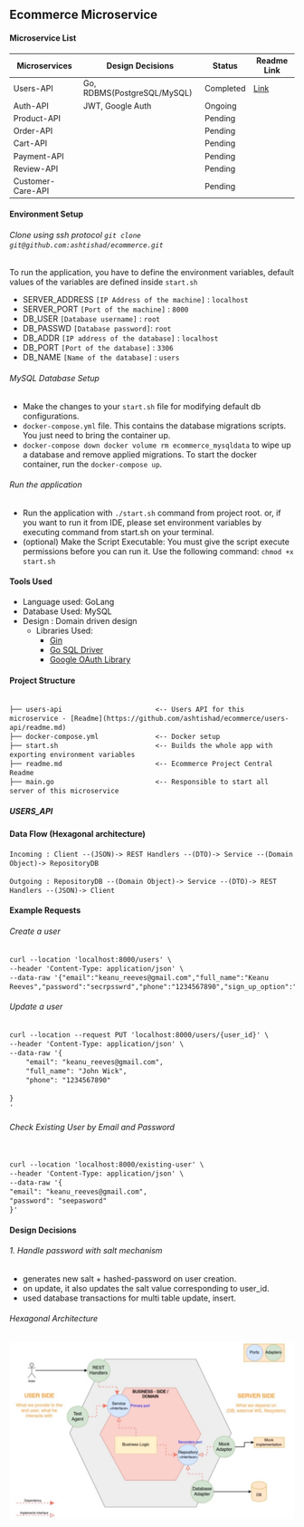## Ecommerce Microservice

#### Microservice List

| Microservices      | Design Decisions            | Status             | Readme Link                                                               |
|--------------------|-----------------------------|--------------------|---------------------------------------------------------------------------|
| Users-API          | Go, RDBMS(PostgreSQL/MySQL) | Completed          | [Link](https://github.com/ashtishad/ecommerce/tree/main/users-api#readme) |
| Auth-API           | JWT, Google Auth            | Ongoing            |                                                                           |
| Product-API        |                             | Pending            |                                                                           |
| Order-API          |                             | Pending            |                                                                           |
| Cart-API           |                             | Pending            |                                                                           |
| Payment-API        |                             | Pending            |                                                                           |
| Review-API         |                             | Pending            |                                                                           |
| Customer-Care-API  |                             | Pending            |                                                                           |


#### Environment Setup

###### Clone using ssh protocol `git clone git@github.com:ashtishad/ecommerce.git`

To run the application, you have to define the environment variables, default values of the variables are defined inside `start.sh`

- SERVER_ADDRESS    `[IP Address of the machine]` : `localhost`
- SERVER_PORT       `[Port of the machine]` : `8000`
- DB_USER           `[Database username]` : `root`
- DB_PASSWD         `[Database password]`: `root`
- DB_ADDR           `[IP address of the database]` : `localhost`
- DB_PORT           `[Port of the database]` : `3306`
- DB_NAME           `[Name of the database]` : `users`

###### MySQL Database Setup
* Make the changes to your `start.sh` file for modifying default db configurations.
* `docker-compose.yml` file. This contains the database migrations scripts. You just need to bring the container up.
* `docker-compose down
  docker volume rm ecommerce_mysqldata` to wipe up a database and remove applied migrations.
  To start the docker container, run the `docker-compose up`.

###### Run the application
* Run the application with `./start.sh` command from project root. or, if you want to run it from IDE, please set
  environment variables by executing command from start.sh on your terminal.
* (optional) Make the Script Executable: You must give the script execute permissions before you can run it. Use the following command:
  `chmod +x start.sh`

#### Tools Used

* Language used: GoLang
* Database Used: MySQL
* Design       : Domain driven design
  * Libraries Used:
    * [Gin](https://github.com/gin-gonic/gin)
    * [Go SQL Driver](https://github.com/go-sql-driver/mysql)
    * [Google OAuth Library](golang.org/x/oauth2/google)

#### Project Structure
```

├── users-api                       <-- Users API for this microservice - [Readme](https://github.com/ashtishad/ecommerce/users-api/readme.md)
├── docker-compose.yml              <-- Docker setup
├── start.sh                        <-- Builds the whole app with exporting environment variables
├── readme.md                       <-- Ecommerce Project Central Readme
├── main.go                         <-- Responsible to start all server of this microservice

```

##### USERS_API

#### Data Flow (Hexagonal architecture)

    Incoming : Client --(JSON)-> REST Handlers --(DTO)-> Service --(Domain Object)-> RepositoryDB

    Outgoing : RepositoryDB --(Domain Object)-> Service --(DTO)-> REST Handlers --(JSON)-> Client


#### Example Requests

###### Create a user

```
curl --location 'localhost:8000/users' \
--header 'Content-Type: application/json' \
--data-raw '{"email":"keanu_reeves@gmail.com","full_name":"Keanu Reeves","password":"secrpsswrd","phone":"1234567890","sign_up_option":"general"}'
```

###### Update a user

```
curl --location --request PUT 'localhost:8000/users/{user_id}' \
--header 'Content-Type: application/json' \
--data-raw '{
	"email": "keanu_reeves@gmail.com",
	"full_name": "John Wick",
    "phone": "1234567890"
	
}
'
```

###### Check Existing User by Email and Password

```

curl --location 'localhost:8000/existing-user' \
--header 'Content-Type: application/json' \
--data-raw '{
"email": "keanu_reeves@gmail.com",
"password": "seepasword"
}'

```

#### Design Decisions

###### 1. Handle password with salt mechanism

* generates new salt + hashed-password on user creation.
* on update, it also updates the salt value corresponding to user_id.
* used database transactions for multi table update, insert.


###### Hexagonal Architecture

![hexagonal_architecture.png](assets%2Fimages%2Fhexagonal_architecture.png)
